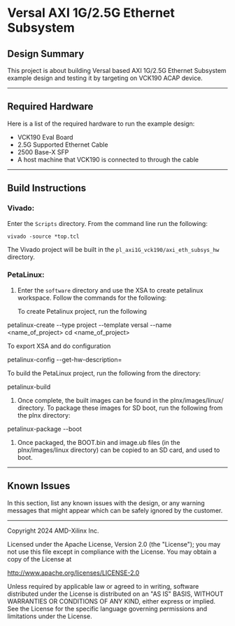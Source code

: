 # Versal AXI 1G/2.5G Ethernet Subsystem 

## **Design Summary**

This project is about building Versal based AXI 1G/2.5G Ethernet Subsystem example design and testing it by targeting on VCK190 ACAP device. 

---

## **Required Hardware**

Here is a list of the required hardware to run the example design:
- VCK190 Eval Board
- 2.5G Supported Ethernet Cable
- 2500 Base-X SFP
- A host machine that VCK190 is connected to through the cable

---

## **Build Instructions**

### **Vivado:**

Enter the `Scripts` directory. From the command line run the following:

`vivado -source *top.tcl`

The Vivado project will be built in the `pl_axi1G_vck190/axi_eth_subsys_hw` directory.

### **PetaLinux**:

1. Enter the `software` directory and use the XSA to create petalinux workspace. Follow the commands for the following:

   To create Petalinux project, run the following 
  
  petalinux-create --type project --template versal --name <name_of_project> 
  cd <name_of_project>
 
  To export XSA and do configuration
     
  petalinux-config --get-hw-description=<PATH TO XSA>
   
  To build the PetaLinux project, run the following from the directory:
  
  petalinux-build

1. Once complete, the built images can be found in the plnx/images/linux/ directory. To package these images for SD boot, run the following from the plnx directory:

  petalinux-package --boot 

1. Once packaged, the BOOT.bin and image.ub files (in the plnx/images/linux directory) can be copied to an SD card, and used to boot.


---

## **Known Issues**
In this section, list any known issues with the design, or any warning messages that might appear which can be safely ignored by the customer.

---
Copyright 2024 AMD-Xilinx Inc.

Licensed under the Apache License, Version 2.0 (the "License");
you may not use this file except in compliance with the License.
You may obtain a copy of the License at

http://www.apache.org/licenses/LICENSE-2.0

Unless required by applicable law or agreed to in writing, software
distributed under the License is distributed on an "AS IS" BASIS,
WITHOUT WARRANTIES OR CONDITIONS OF ANY KIND, either express or implied.
See the License for the specific language governing permissions and
limitations under the License.
